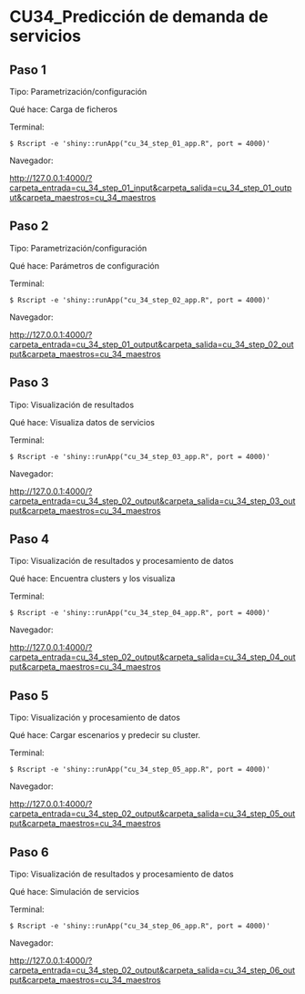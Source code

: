CU34_Predicción de demanda de servicios
========================================================================


Paso 1
------

Tipo: Parametrización/configuración

Qué hace: Carga de ficheros


Terminal:

````
$ Rscript -e 'shiny::runApp("cu_34_step_01_app.R", port = 4000)'
````

Navegador:

http://127.0.0.1:4000/?carpeta_entrada=cu_34_step_01_input&carpeta_salida=cu_34_step_01_output&carpeta_maestros=cu_34_maestros


Paso 2
------

Tipo: Parametrización/configuración

Qué hace: Parámetros de configuración

Terminal:

````
$ Rscript -e 'shiny::runApp("cu_34_step_02_app.R", port = 4000)'
````

Navegador:

http://127.0.0.1:4000/?carpeta_entrada=cu_34_step_01_output&carpeta_salida=cu_34_step_02_output&carpeta_maestros=cu_34_maestros



Paso 3
------

Tipo: Visualización de resultados

Qué hace: Visualiza datos de servicios

Terminal:

````
$ Rscript -e 'shiny::runApp("cu_34_step_03_app.R", port = 4000)'
````

Navegador:

http://127.0.0.1:4000/?carpeta_entrada=cu_34_step_02_output&carpeta_salida=cu_34_step_03_output&carpeta_maestros=cu_34_maestros



Paso 4
------

Tipo: Visualización de resultados y procesamiento de datos

Qué hace: Encuentra clusters y los visualiza


Terminal:

````
$ Rscript -e 'shiny::runApp("cu_34_step_04_app.R", port = 4000)'
````

Navegador:

http://127.0.0.1:4000/?carpeta_entrada=cu_34_step_02_output&carpeta_salida=cu_34_step_04_output&carpeta_maestros=cu_34_maestros



Paso 5
------

Tipo: Visualización y procesamiento de datos

Qué hace: Cargar escenarios y predecir su cluster.


Terminal:

````
$ Rscript -e 'shiny::runApp("cu_34_step_05_app.R", port = 4000)'
````

Navegador:

http://127.0.0.1:4000/?carpeta_entrada=cu_34_step_02_output&carpeta_salida=cu_34_step_05_output&carpeta_maestros=cu_34_maestros





Paso 6
------

Tipo: Visualización de resultados y procesamiento de datos

Qué hace: Simulación de servicios

Terminal:

````
$ Rscript -e 'shiny::runApp("cu_34_step_06_app.R", port = 4000)'
````

Navegador:

http://127.0.0.1:4000/?carpeta_entrada=cu_34_step_02_output&carpeta_salida=cu_34_step_06_output&carpeta_maestros=cu_34_maestros




